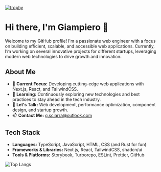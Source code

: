 [![trophy](https://github-profile-trophy.vercel.app/?username=ryo-ma)](https://github.com/ryo-ma/github-profile-trophy)

# Hi there, I'm Giampiero 👋

Welcome to my GitHub profile! I'm a passionate web engineer with a focus on building efficient, scalable, and accessible web applications. Currently, I’m working on several innovative projects for different startups, leveraging modern web technologies to drive growth and innovation.

## About Me

- 🔭 **Current Focus:** Developing cutting-edge web applications with Next.js, React, and TailwindCSS.
- 🌱 **Learning:** Continuously exploring new technologies and best practices to stay ahead in the tech industry.
- 💬 **Let's Talk:** Web development, performance optimization, component design, and startup growth.
- 📫 **Contact Me:** [g.sciarra@outlook.com](mailto:g.sciarra@outlook.com)

## Tech Stack

- **Languages:** TypeScript, JavaScript, HTML, CSS (and Rust for fun)
- **Frameworks & Libraries:** Next.js, React, TailwindCSS, shadcn/ui
- **Tools & Platforms:** Storybook, Turborepo, ESLint, Prettier, GitHub

![Top Langs](https://github-readme-stats.vercel.app/api/top-langs/?username=gsciarra&layout=compact&theme=radical)
